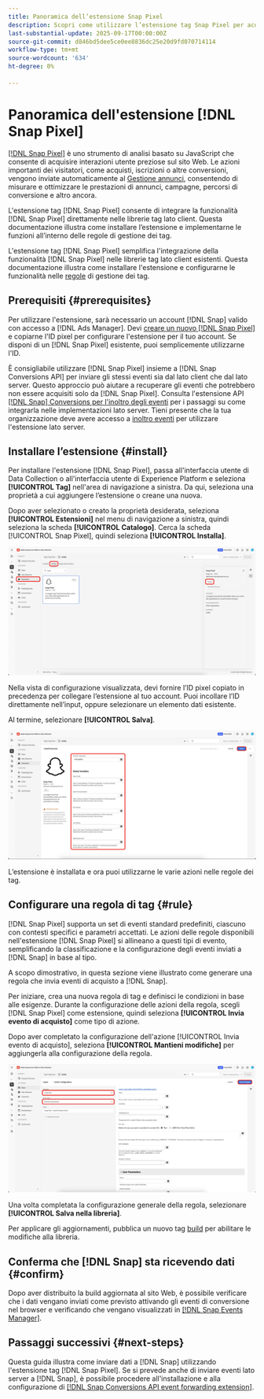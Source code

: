 ```yaml
---
title: Panoramica dell’estensione Snap Pixel
description: Scopri come utilizzare l’estensione tag Snap Pixel per acquisire interazioni utente di valore in Adobe Experience Platform.
last-substantial-update: 2025-09-17T00:00:00Z
source-git-commit: d846bd5dee5ce0ee8836dc25e20d9fd070714114
workflow-type: tm+mt
source-wordcount: '634'
ht-degree: 0%

---
```


# Panoramica dell&#39;estensione [!DNL Snap Pixel]

[[!DNL Snap Pixel]](https://businesshelp.snapchat.com/s/article/snap-pixel-about) è uno strumento di analisi basato su JavaScript che consente di acquisire interazioni utente preziose sul sito Web. Le azioni importanti dei visitatori, come acquisti, iscrizioni o altre conversioni, vengono inviate automaticamente al [Gestione annunci](http://ads.snapchat.com/), consentendo di misurare e ottimizzare le prestazioni di annunci, campagne, percorsi di conversione e altro ancora.

L&#39;estensione tag [!DNL Snap Pixel] consente di integrare la funzionalità [!DNL Snap Pixel] direttamente nelle librerie tag lato client. Questa documentazione illustra come installare l’estensione e implementarne le funzioni all’interno delle regole di gestione dei tag.

L&#39;estensione tag [!DNL Snap Pixel] semplifica l&#39;integrazione della funzionalità [!DNL Snap Pixel] nelle librerie tag lato client esistenti. Questa documentazione illustra come installare l&#39;estensione e configurarne le funzionalità nelle [regole](../../../ui/managing-resources/rules.md) di gestione dei tag.

## Prerequisiti {#prerequisites}

Per utilizzare l&#39;estensione, sarà necessario un account [!DNL Snap] valido con accesso a [!DNL Ads Manager]. Devi [creare un nuovo [!DNL Snap Pixel]](https://forbusiness.snapchat.com/advertising/snap-pixel#about) e copiarne l&#39;ID pixel per configurare l&#39;estensione per il tuo account. Se disponi di un [!DNL Snap Pixel] esistente, puoi semplicemente utilizzarne l&#39;ID.

È consigliabile utilizzare [!DNL Snap Pixel] insieme a [!DNL Snap Conversions API] per inviare gli stessi eventi sia dal lato client che dal lato server. Questo approccio può aiutare a recuperare gli eventi che potrebbero non essere acquisiti solo da [!DNL Snap Pixel]. Consulta l&#39;estensione API [[!DNL Snap] Conversions per l&#39;inoltro degli eventi](../../server/snap/overview.md) per i passaggi su come integrarla nelle implementazioni lato server. Tieni presente che la tua organizzazione deve avere accesso a [inoltro eventi](../../../ui/event-forwarding/overview.md) per utilizzare l&#39;estensione lato server.

## Installare l’estensione {#install}

Per installare l&#39;estensione [!DNL Snap Pixel], passa all&#39;interfaccia utente di Data Collection o all&#39;interfaccia utente di Experience Platform e seleziona **[!UICONTROL Tag]** nell&#39;area di navigazione a sinistra. Da qui, seleziona una proprietà a cui aggiungere l’estensione o creane una nuova.

Dopo aver selezionato o creato la proprietà desiderata, seleziona **[!UICONTROL Estensioni]** nel menu di navigazione a sinistra, quindi seleziona la scheda **[!UICONTROL Catalogo]**. Cerca la scheda [!UICONTROL Snap Pixel], quindi seleziona **[!UICONTROL Installa]**.

![Pulsante [!UICONTROL Installa] selezionato per l&#39;estensione [!UICONTROL Snap Pixel] nell&#39;interfaccia utente di Data Collection.](./images/install.png)

Nella vista di configurazione visualizzata, devi fornire l’ID pixel copiato in precedenza per collegare l’estensione al tuo account. Puoi incollare l’ID direttamente nell’input, oppure selezionare un elemento dati esistente.

Al termine, selezionare **[!UICONTROL Salva]**.

![L&#39;ID [!DNL Pixel] fornito come elemento dati nella vista di configurazione dell&#39;estensione.](./images/configure.png)

L’estensione è installata e ora puoi utilizzarne le varie azioni nelle regole dei tag.

## Configurare una regola di tag {#rule}

[!DNL Snap Pixel] supporta un set di eventi standard predefiniti, ciascuno con contesti specifici e parametri accettati. Le azioni delle regole disponibili nell&#39;estensione [!DNL Snap Pixel] si allineano a questi tipi di evento, semplificando la classificazione e la configurazione degli eventi inviati a [!DNL Snap] in base al tipo.

A scopo dimostrativo, in questa sezione viene illustrato come generare una regola che invia eventi di acquisto a [!DNL Snap].

Per iniziare, crea una nuova regola di tag e definisci le condizioni in base alle esigenze. Durante la configurazione delle azioni della regola, scegli [!DNL Snap Pixel] come estensione, quindi seleziona **[!UICONTROL Invia evento di acquisto]** come tipo di azione.

Dopo aver completato la configurazione dell&#39;azione [!UICONTROL Invia evento di acquisto], seleziona **[!UICONTROL Mantieni modifiche]** per aggiungerla alla configurazione della regola.

![Tipo di azione [!UICONTROL Invia evento di acquisto] selezionato per una regola nell&#39;interfaccia utente di Data Collection.](./images/action-type.png)

Una volta completata la configurazione generale della regola, selezionare **[!UICONTROL Salva nella libreria]**.

Per applicare gli aggiornamenti, pubblica un nuovo tag [build](../../../ui/publishing/builds.md) per abilitare le modifiche alla libreria.

## Conferma che [!DNL Snap] sta ricevendo dati {#confirm}

Dopo aver distribuito la build aggiornata al sito Web, è possibile verificare che i dati vengano inviati come previsto attivando gli eventi di conversione nel browser e verificando che vengano visualizzati in [[!DNL Snap Events Manager]](https://businesshelp.snapchat.com/s/article/events-manager).

## Passaggi successivi {#next-steps}

Questa guida illustra come inviare dati a [!DNL Snap] utilizzando l&#39;estensione tag [!DNL Snap Pixel]. Se si prevede anche di inviare eventi lato server a [!DNL Snap], è possibile procedere all&#39;installazione e alla configurazione di [[!DNL Snap Conversions API event forwarding extension]](../../server/snap/overview.md).
